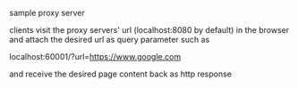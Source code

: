 sample proxy server

clients visit the proxy servers' url (localhost:8080 by default) in the browser and attach the desired url as query parameter such as

localhost:60001/?url=https://www.google.com

and receive the desired page content back as http response